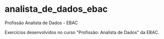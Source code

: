 # analista_de_dados_ebac
Profissão Analista de Dados - EBAC

Exercícios desenvolvidos no curso "Profissão: Analista de Dados" da EBAC.

